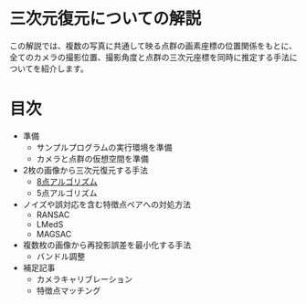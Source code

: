 # 三次元復元についての解説

この解説では、複数の写真に共通して映る点群の画素座標の位置関係をもとに、全てのカメラの撮影位置、撮影角度と点群の三次元座標を同時に推定する手法についてを紹介します。

# 目次

- 準備
	- サンプルプログラムの実行環境を準備
	- カメラと点群の仮想空間を準備
- 2枚の画像から三次元復元する手法
	- [8点アルゴリズム](./articles/8pt_algorithm/README.md)
	- 5点アルゴリズム
- ノイズや誤対応を含む特徴点ペアへの対処方法
	- RANSAC
	- LMedS
	- MAGSAC
- 複数枚の画像から再投影誤差を最小化する手法
	- バンドル調整
- 補足記事
	- カメラキャリブレーション
	- 特徴点マッチング
